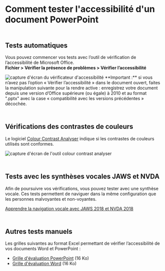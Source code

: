 # Comment tester l'accessibilité d'un document PowerPoint
<script>$(document).ready(function () {
    setBreadcrumb([
      {"label":"Microsoft PowerPoint", "url":"powerpoint.html"},
      {"label":"Comment tester mon document"}
	  ]);
    addSubMenu([
        {"label":"Créer un document accessible","url":"powerpoint-create.html"}, 
        {"label":"Comment tester mon document","url":"powerpoint-test.html", "expanded": true}
    ]);
    
});</script>

<span data-menuitem="powerpoint"></span>

<style>code {font-weight: bold;}h2{padding-top: 1.5rem;}</style>

## Tests automatiques
Vous pouvez commencer vos tests avec l’outil de vérification de l’accessibilité de Microsoft Office.  
**Fichier > Vérifier la présence de problèmes > Vérifier l’accessibilité**

<img alt="capture d'écran du vérificateur d'accessibilité" src="./images/word_verification_fr.png" class="img-fluid" />  
**Important :** si vous n’avez pas l’option « Vérifier l’accessibilité » dans le document ouvert, faites la manipulation suivante pour la rendre active : enregistrez votre document depuis une version d’Office supérieure (ou égale) à 2010 et au format ".pptx" avec la case « compatibilité avec les versions précédentes » décochée. 

## Vérifications des contrastes de couleurs 
Le logiciel <a lang="en" href="https://developer.paciellogroup.com/resources/contrastanalyser/">Colour Contrast Analyser</a> indique si les contrastes de couleurs utilisés sont conformes. 

<img alt="capture d'écran de l'outil colour contrast analyser" src="./images/cca.png" class="img-fluid" />  

## Tests avec les synthèses vocales JAWS et NVDA
Afin de poursuivre vos vérifications, vous pouvez tester avec une synthèse vocale.
Ces tests permettent de naviguer dans la même configuration que les personnes malvoyantes et non-voyantes.

[Apprendre la navigation vocale avec JAWS 2018 et NVDA 2018](http://a11y-guidelines.orange.com/web/methodes-outils-lecteur-ecran.html)

## Autres tests manuels
Les grilles suivantes au format Excel permettant de vérifier l’accessibilité de vos documents Word et PowerPoint :
- [Grille d'évaluation PowerPoint](./grille_eval_AXS_PPT_V2.xlsx) (16 Ko)
- [Grille d'évaluation Word](./grille_eval_AXS_WORD_V1.xlsx) (16 Ko)



<!--  This file is part of a11y-guidelines | Our vision of mobile & web accessibility guidelines and best practices, with valid/invalid examples.
 Copyright (C) 2016  Orange SA
 See the Creative Commons Legal Code Attribution-ShareAlike 3.0 Unported License for more details (LICENSE file). -->